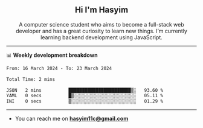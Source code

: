 <h2 align="center">Hi I'm Hasyim</h2>

<p align="center">A computer science student who aims to become a full-stack web developer and has a great curiosity to learn new things. I’m currently learning backend development using JavaScript.</p>

---

📊 **Weekly development breakdown**

<!--START_SECTION:waka-->

```txt
From: 16 March 2024 - To: 23 March 2024

Total Time: 2 mins

JSON   2 mins          ███████████████████████▒░   93.60 %
YAML   0 secs          █▒░░░░░░░░░░░░░░░░░░░░░░░   05.11 %
INI    0 secs          ▒░░░░░░░░░░░░░░░░░░░░░░░░   01.29 %
```

<!--END_SECTION:waka-->

---

- You can reach me on **hasyim11c@gmail.com**
